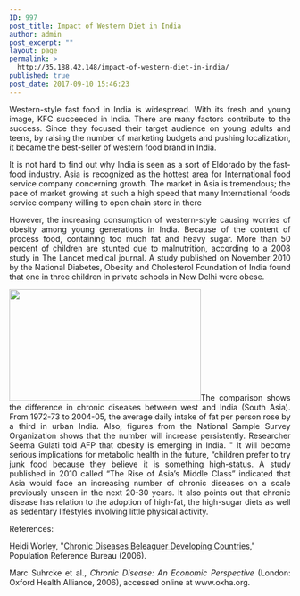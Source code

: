 ```yaml
---
ID: 997
post_title: Impact of Western Diet in India
author: admin
post_excerpt: ""
layout: page
permalink: >
  http://35.188.42.148/impact-of-western-diet-in-india/
published: true
post_date: 2017-09-10 15:46:23
---
```

<p style="text-align: justify;">Western-style fast food in India is widespread. With its fresh and young image, KFC succeeded in India. There are many factors contribute to the success. Since they focused their target audience on young adults and teens, by raising the number of marketing budgets and pushing localization, it became the best-seller of western food brand in India.</p>
<p style="text-align: justify;">It is not hard to find out why India is seen as a sort of Eldorado by the fast-food industry. Asia is recognized as the hottest area for International food service company concerning growth. The market in Asia is tremendous; the pace of market growing at such a high speed that many International foods service company willing to open chain store in there</p>
<p style="text-align: justify;">However, the increasing consumption of western-style causing worries of obesity among young generations in India. Because of the content of process food, containing too much fat and heavy sugar. More than 50 percent of children are stunted due to malnutrition, according to a 2008 study in The Lancet medical journal. A study published on November 2010 by the National Diabetes, Obesity and Cholesterol Foundation of India found that one in three children in private schools in New Delhi were obese.</p>
<p style="text-align: justify;">
<img class=" wp-image-916 alignleft" src="http://35.188.42.148/wp-content/uploads/2017/09/imp-2-300x175.gif" alt="" width="343" height="200" />The comparison shows the difference in chronic diseases between west and India (South Asia). From 1972-73 to 2004-05, the average daily intake of fat per person rose by a third in urban India. Also, figures from the National Sample Survey Organization shows that the number will increase persistently. Researcher Seema Gulati told AFP that obesity is emerging in India. " It will become serious implications for metabolic health in the future, “children prefer to try junk food because they believe it is something high-status. A study published in 2010 called “The Rise of Asia’s Middle Class” indicated that Asia would face an increasing number of chronic diseases on a scale previously unseen in the next 20-30 years. It also points out that chronic disease has relation to the adoption of high-fat, the high-sugar diets as well as sedentary lifestyles involving little physical activity.</p>
<p style="text-align: left;">References:</p>
<p style="text-align: left;">Heidi Worley, "<a href="http://www.prb.org/Publications/Articles/2006/ChronicDiseasesBeleaguerDevelopingCountries.aspx">Chronic Diseases Beleaguer Developing Countries</a>," Population Reference Bureau (2006).</p>
<p style="text-align: justify;">Marc Suhrcke et al., <em>Chronic Disease: An Economic Perspective</em> (London: Oxford Health Alliance, 2006), accessed online at www.oxha.org.</p>